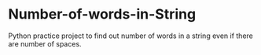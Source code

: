 # Number-of-words-in-String
Python practice project to find out number of words in a string even if there are number of spaces.
